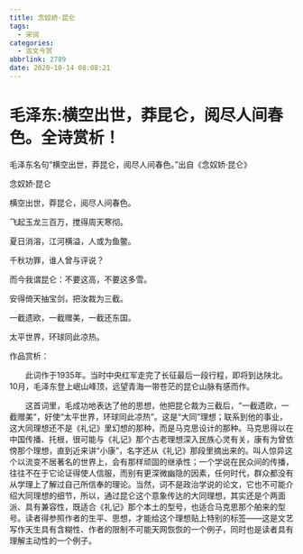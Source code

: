 ```yaml
---
title: 念奴娇·昆仑
tags:
  - 宋词
categories:
  - 古文今赏
abbrlink: 2789
date: 2020-10-14 08:08:21
---
```


# 毛泽东:横空出世，莽昆仑，阅尽人间春色。全诗赏析！

毛泽东名句“横空出世，莽昆仑，阅尽人间春色。”出自《念奴娇·昆仑》

念奴娇·昆仑

横空出世，莽昆仑，阅尽人间春色。 　　

飞起玉龙三百万，搅得周天寒彻。 　　

夏日消溶，江河横溢，人或为鱼鳖。 　　

千秋功罪，谁人曾与评说？ 　　

而今我谓昆仑：不要这高，不要这多雪。 　　

安得倚天抽宝剑，把汝裁为三截。 　　

一截遗欧，一截赠美，一截还东国。 　　

太平世界，环球同此凉热。

作品赏析：

　　此词作于1935年。当时中央红军走完了长征最后一段行程，即将到达陕北。10月，毛泽东登上岷山峰顶，远望青海一带苍茫的昆仑山脉有感而作。

　　这首词里，毛成功地表达了他的思想，他把昆仑裁为三截后，“一截遗欧，一截赠美”，好使“太平世界，环球同此凉热”。这是“大同”理想；联系到他的事业，这大同理想还不是《礼记》里幻想的那种，而是马克思设计的那种。马克思得以在中国传播、托根，很可能与《礼记》那个古老理想深入民族心灵有关，康有为曾依傍那个理想，直到近来讲“小康”，名字还从《礼记》那段里摘出来的。叫人惊异这个以流变不居著名的世界上，会有那样顽固的继承性；一个学说在民众间的传播，往往不在于它论证得使人信服，而别有更深微幽隐的因素，任何时代，群众都没有从学理上了解过自己所信奉的理论。当然，词不是政治学说的论文，它也不可能介绍大同理想的细节，所以，通过昆仑这个意象传达的大同理想，其实还是个两面派、具有兼容性，既适合《礼记》那个本土的型号，也适合马克思那个舶来的型号。读者得参照作者的生平、思想，才能给这个理想贴上特别的标签——这是文艺写作天生具有含糊性、作者的限制不可能天网恢恢的一个例子，同时也是读者具有理解主动性的一个例子。